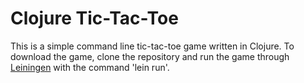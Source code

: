 # Clojure Tic-Tac-Toe

This is a simple command line tic-tac-toe game written in Clojure. To download the game, clone the repository and run the game through <a href="http://leiningen.org/">Leiningen</a> with the command 'lein run'.
